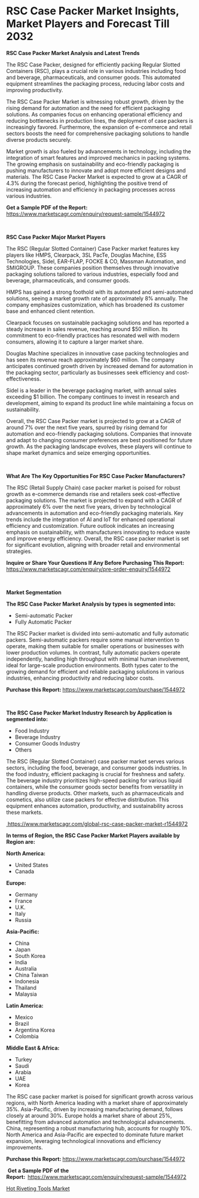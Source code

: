 <p><h1>RSC Case Packer Market Insights, Market Players and Forecast Till 2032</h1></p><p><strong>RSC Case Packer Market Analysis and Latest Trends</strong></p>
<p><p>The RSC Case Packer, designed for efficiently packing Regular Slotted Containers (RSC), plays a crucial role in various industries including food and beverage, pharmaceuticals, and consumer goods. This automated equipment streamlines the packaging process, reducing labor costs and improving productivity. </p><p>The RSC Case Packer Market is witnessing robust growth, driven by the rising demand for automation and the need for efficient packaging solutions. As companies focus on enhancing operational efficiency and reducing bottlenecks in production lines, the deployment of case packers is increasingly favored. Furthermore, the expansion of e-commerce and retail sectors boosts the need for comprehensive packaging solutions to handle diverse products securely.</p><p>Market growth is also fueled by advancements in technology, including the integration of smart features and improved mechanics in packing systems. The growing emphasis on sustainability and eco-friendly packaging is pushing manufacturers to innovate and adopt more efficient designs and materials. The RSC Case Packer Market is expected to grow at a CAGR of 4.3% during the forecast period, highlighting the positive trend of increasing automation and efficiency in packaging processes across various industries.</p></p>
<p><strong>Get a Sample PDF of the Report:&nbsp;</strong> <a href="https://www.marketscagr.com/enquiry/request-sample/1544972?utm_campaign=2126&utm_medium=2&utm_source=Github&utm_content=ia&utm_term=17022025&utm_id=rsc-case-packer">https://www.marketscagr.com/enquiry/request-sample/1544972</a></p>
<p>&nbsp;</p>
<p><strong>RSC Case Packer Major Market Players</strong></p>
<p><p>The RSC (Regular Slotted Container) Case Packer market features key players like HMPS, Clearpack, 3SL PacTe, Douglas Machine, ESS Technologies, Sidel, EAR-FLAP, FOCKE & CO, Massman Automation, and SMIGROUP. These companies position themselves through innovative packaging solutions tailored to various industries, especially food and beverage, pharmaceuticals, and consumer goods.</p><p>HMPS has gained a strong foothold with its automated and semi-automated solutions, seeing a market growth rate of approximately 8% annually. The company emphasizes customization, which has broadened its customer base and enhanced client retention.</p><p>Clearpack focuses on sustainable packaging solutions and has reported a steady increase in sales revenue, reaching around $50 million. Its commitment to eco-friendly practices has resonated well with modern consumers, allowing it to capture a larger market share.</p><p>Douglas Machine specializes in innovative case packing technologies and has seen its revenue reach approximately $60 million. The company anticipates continued growth driven by increased demand for automation in the packaging sector, particularly as businesses seek efficiency and cost-effectiveness.</p><p>Sidel is a leader in the beverage packaging market, with annual sales exceeding $1 billion. The company continues to invest in research and development, aiming to expand its product line while maintaining a focus on sustainability.</p><p>Overall, the RSC Case Packer market is projected to grow at a CAGR of around 7% over the next five years, spurred by rising demand for automation and eco-friendly packaging solutions. Companies that innovate and adapt to changing consumer preferences are best positioned for future growth. As the packaging landscape evolves, these players will continue to shape market dynamics and seize emerging opportunities.</p></p>
<p>&nbsp;</p>
<p><strong>What Are The Key Opportunities For RSC Case Packer Manufacturers?</strong></p>
<p><p>The RSC (Retail Supply Chain) case packer market is poised for robust growth as e-commerce demands rise and retailers seek cost-effective packaging solutions. The market is projected to expand with a CAGR of approximately 6% over the next five years, driven by technological advancements in automation and eco-friendly packaging materials. Key trends include the integration of AI and IoT for enhanced operational efficiency and customization. Future outlook indicates an increasing emphasis on sustainability, with manufacturers innovating to reduce waste and improve energy efficiency. Overall, the RSC case packer market is set for significant evolution, aligning with broader retail and environmental strategies.</p></p>
<p><strong>Inquire or Share Your Questions If Any Before Purchasing This Report:</strong> <a href="https://www.marketscagr.com/enquiry/pre-order-enquiry/1544972?utm_campaign=2126&utm_medium=2&utm_source=Github&utm_content=ia&utm_term=17022025&utm_id=rsc-case-packer">https://www.marketscagr.com/enquiry/pre-order-enquiry/1544972</a></p>
<p>&nbsp;</p>
<p><strong>Market Segmentation</strong></p>
<p><strong>The RSC Case Packer Market Analysis by types is segmented into:</strong></p>
<p><ul><li>Semi-automatic Packer</li><li>Fully Automatic Packer</li></ul></p>
<p><p>The RSC Packer market is divided into semi-automatic and fully automatic packers. Semi-automatic packers require some manual intervention to operate, making them suitable for smaller operations or businesses with lower production volumes. In contrast, fully automatic packers operate independently, handling high throughput with minimal human involvement, ideal for large-scale production environments. Both types cater to the growing demand for efficient and reliable packaging solutions in various industries, enhancing productivity and reducing labor costs.</p></p>
<p><strong>Purchase this Report:&nbsp;</strong><a href="https://www.marketscagr.com/purchase/1544972?utm_campaign=2126&utm_medium=2&utm_source=Github&utm_content=ia&utm_term=17022025&utm_id=rsc-case-packer">https://www.marketscagr.com/purchase/1544972</a></p>
<p>&nbsp;</p>
<p><strong>The RSC Case Packer Market Industry Research by Application is segmented into:</strong></p>
<p><ul><li>Food Industry</li><li>Beverage Industry</li><li>Consumer Goods Industry</li><li>Others</li></ul></p>
<p><p>The RSC (Regular Slotted Container) case packer market serves various sectors, including the food, beverage, and consumer goods industries. In the food industry, efficient packaging is crucial for freshness and safety. The beverage industry prioritizes high-speed packing for various liquid containers, while the consumer goods sector benefits from versatility in handling diverse products. Other markets, such as pharmaceuticals and cosmetics, also utilize case packers for effective distribution. This equipment enhances automation, productivity, and sustainability across these markets.</p></p>
<p><a href="https://www.marketscagr.com/global-rsc-case-packer-market-r1544972?utm_campaign=2126&utm_medium=2&utm_source=Github&utm_content=ia&utm_term=17022025&utm_id=rsc-case-packer">&nbsp;https://www.marketscagr.com/global-rsc-case-packer-market-r1544972</a></p>
<p><strong>In terms of Region, the RSC Case Packer Market Players available by Region are:</strong></p>
<p>
    <p> <strong> North America: </strong>
        <ul>
            <li>United States</li>
            <li>Canada</li>
        </ul>
        </p> 
    <p> <strong> Europe: </strong>
        <ul>
            <li>Germany</li>
            <li>France</li>
            <li>U.K.</li>
            <li>Italy</li>
            <li>Russia</li>
        </ul>
        </p> 
    <p> <strong> Asia-Pacific: </strong>
        <ul>
            <li>China</li>
            <li>Japan</li>
            <li>South Korea</li>
            <li>India</li>
            <li>Australia</li>
            <li>China Taiwan</li>
            <li>Indonesia</li>
            <li>Thailand</li>
            <li>Malaysia</li>
        </ul>
        </p> 
    <p> <strong> Latin America: </strong>
        <ul>
            <li>Mexico</li>
            <li>Brazil</li>
            <li>Argentina Korea</li>
            <li>Colombia</li>
        </ul>
        </p> 
    <p> <strong> Middle East & Africa: </strong>
        <ul>
            <li>Turkey</li>
            <li>Saudi</li>
            <li>Arabia</li>
            <li>UAE</li>
            <li>Korea</li>
        </ul>
    </p>
    </p>
<p><p>The RSC case packer market is poised for significant growth across various regions, with North America leading with a market share of approximately 35%. Asia-Pacific, driven by increasing manufacturing demand, follows closely at around 30%. Europe holds a market share of about 25%, benefitting from advanced automation and technological advancements. China, representing a robust manufacturing hub, accounts for roughly 10%. North America and Asia-Pacific are expected to dominate future market expansion, leveraging technological innovations and efficiency improvements.</p></p>
<p><strong>Purchase this Report: </strong><a href="https://www.marketscagr.com/purchase/1544972?utm_campaign=2126&utm_medium=2&utm_source=Github&utm_content=ia&utm_term=17022025&utm_id=rsc-case-packer">https://www.marketscagr.com/purchase/1544972</a></p>
<p>&nbsp;<strong>Get a Sample PDF of the Report:&nbsp;&nbsp;</strong><a href="https://www.marketscagr.com/enquiry/request-sample/1544972?utm_campaign=2126&utm_medium=2&utm_source=Github&utm_content=ia&utm_term=17022025&utm_id=rsc-case-packer">https://www.marketscagr.com/enquiry/request-sample/1544972</a></p>
<p><strong></strong></p>
<p><p><a href="https://github.com/gukenneth26571/Market-Research-Report-List-1/blob/main/hot-riveting-tools-market.md?utm_campaign=2126&utm_medium=2&utm_source=Github&utm_content=ia&utm_term=17022025&utm_id=rsc-case-packer">Hot Riveting Tools Market</a></p></p>